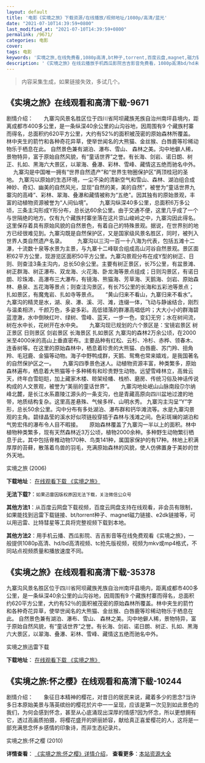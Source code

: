 ```yaml
---
layout: default
title: '电影《实境之旅》下载资源/在线播放/视频地址/1080p/高清/蓝光'
date: "2021-07-10T14:39:59+0800"
last_modified_at: "2021-07-10T14:39:59+0800"
permalink: /9671/
categories: 电影
cover:
tags: 电影
keywords: '实境之旅,在线免费看,1080p高清,bt种子,torrent,百度云盘,magnet,磁力链,迅雷下载资源'
description: '《实境之旅》在线云播放手机西瓜影院吉吉影音免费看，1080p高清bd/hd未删减完整版和tc抢先枪版，mkv/mp4格式，附带bt/torrent种子、magnet/磁力链、百度云盘、网盘资源迅雷下载链接'
---
```


>内容采集生成，如果链接失效，多试几个。


## 《实境之旅》在线观看和高清下载-9671

剧情介绍：　　九寨沟风景名胜区位于四川省阿坝藏族羌族自治州南坪县境内，距离成都市400多公里，是一条纵深40余公里的山沟谷地，因周围有9 个藏族村寨而得名，总面积约620平方公里，大约有52%的面积被茂密的原始森林所覆盖。林中夹生的箭竹和各种奇花异草，使举世闻名的大熊猫、金丝猴、白唇鹿等珍稀动物乐于栖息在此。 自然景色兼有湖泊、瀑布、雪山、 森林之美。沟中地僻人稀，景物特异，富于原始自然风貌，有“童话世界”之誉。有长海、剑岩、诺日朗、树正、扎如、黑海六大景区，以翠海、叠瀑、彩林、雪峰、藏情这五绝而驰名中外。  　九寨沟是中国唯一拥有“世界自然遗产”和“世界生物圈保护区”两顶桂冠的圣地。 九寨沟以原始的生态环境，一尘不染的清新空气和雪山、森林、湖泊组合成神妙、奇幻、幽美的自然风光，显现“自然的美，美的自然”，被誉为“童话世界九寨沟的高峰”、彩林、翠海、叠瀑和藏情被称为“五绝”。因其独有的原始景观，丰富的动植物资源被誉为“人间仙境”。  　九寨沟纵深40多公里，总面积6万多公顷，三条主沟形成Y形分布，总长达60余公里。由于交通不便，这里几乎成了一个与世隔绝的地方。仅有九个藏族村寨坐落在这片崇山峻岭之中，九寨沟因此得名。这里保存着具有原始风貌的自然景色，有着自己的特殊景观。据说，在世界别的地方已经很难见到。九寨沟既是自然保护区，又是国家级风景名胜区，同时，被列入世界人类自然遗产名录。 　　九寨沟以三沟一百一十八海为代表，包括五滩十二瀑，十流数十泉等水景为主景，与九寨十二峰联合组成高山河谷自然景观。景区面积62平方公里，现游览区面积50平方公里。九寨沟景观分布在成Y型的树正、日则、则查洼3条主沟内，总长50余公里。主要有树正景区，长75公里，有盆景滩、树正群海、树正瀑布、双龙海、火花海、卧龙海等景点组成；日则沟景区，有诺日朗、珍珠滩、高瀑布三大瀑布，有镜海、熊猫海、芳草海、天鹅海、剑岩、原始森林、悬泉、五花海等景点；则查洼沟景区，有长75公里的长海和五彩池等景点；扎如景区，有魔鬼岩、扎如寺等景点。  　“黄山归来不看山，九寨归来不看水”。九寨沟的精灵是水，湖、泉、瀑、溪、河、滩，连缀一体，飞动与静谧结合，刚烈与温柔相济，千颜万色，多姿多彩。高低错落的群瀑高唱低吟；大大小小的群海碧蓝澄澈，水中倒映红叶、绿树、雪峰、蓝天，一步一色，变幻无穷；水在树间流，树在水中长，花树开在水中央。  　九寨沟现已规划的六个景区是：宝镜岩景区 树正景区 日则景区 剑岩景区 长海景区 扎如景区 九寨沟的森林2万余公顷，在2000米至4000米的高山上垂直密布。主要品种有红松、云杉、冷杉、赤桦、领春木、连香树等。在这里的原始森林中，栖息着珍贵的大熊猫、白唇鹿、苏门羚、扭角羚、毛冠鹿、金猫等动物。海子中野鸭成群，天鹅、鸳鸯也常来嬉戏，是我国著名的自然保护区之一。  　九寨沟四季景色迷人。动植物资源丰富，种类繁多，原始森林遍布，栖息着大熊猫等十多种稀有和珍贵野生动物。远望雪峰林立，高耸云天，终年白雪皑皑，加上藏家木楼、晾架经幡、栈桥、磨房、传统习俗及神话传说构成的人文景观，被誉为“美丽的童话世界”。  　九寨沟地处岷山山脉南段尕尔纳峰北麓，是长江水系嘉陵江源头的一条支沟，也是青藏高原向四川盆地过渡的地带，地质结构复杂。这里高差悬殊、气候多样、山明水秀。 九寨沟主沟呈“Y”字形，总长50余公里。沟中分布有多处湖泊、瀑布群和钙华滩流等。水是九寨沟景观的主角。碧绿晶莹的溪水好似项链般穿插于森林与浅滩之间。色彩斑斓的湖泊和气势宏伟的瀑布令人目不暇接。  　原始森林覆盖了九寨沟一半以上的面积。林中植物种类繁多，现有天然森林近3万公顷，植物2000余种。多种野生动物繁衍栖息于此，其中包括脊椎动物170种、鸟类141种，属国家保护的有17种。林地上积满厚厚的苔藓，散落着鸟兽的羽毛，充满原始森林的风貌，使人仿佛置身于美妙的世外天地。


实境之旅 (2006)

**下载地址**： [在线观看下载 《实境之旅》](https://www.btbtdy.me/btdy/dy9156.html) 


**无法下载?**：`如果迅雷因版权原因无法下载，关注微信公众号 `

**其他方法1**：从百度云网盘下载视频，百度云网盘支持在线观看，非会员有限制，如果能找到迅雷下载链接、bt/torrent种子、magnet磁力链接、e2dk链接等，可以用迅雷、比特彗星等工具将完整视频下载到本地。

**其他方法2**：用手机云播、西瓜影院、吉吉影音等在线免费观看《实境之旅》，一般提供1080p高清、hd/bd高清视频、tc抢先版视频，视频为mkv或mp4格式，不同站点视频质量和播放速度不同。


## 《实境之旅》在线观看和高清下载-35378

九寨沟风景名胜区位于四川省阿坝藏族羌族自治州南坪县境内，距离成都市400多公里，是一条纵深40余公里的山沟谷地，因周围有9 个藏族村寨而得名，总面积约620平方公里，大约有52％的面积被茂密的原始森林所覆盖。林中夹生的箭竹和各种奇花异草，使举世闻名的大熊猫、金丝猴、白唇鹿等珍稀动物乐于栖息在此。 自然景色兼有湖泊、瀑布、雪山、 森林之美。沟中地僻人稀，景物特异，富于原始自然风貌，有“童话世界”之誉。有长海、剑岩、诺日朗、树正、扎如、黑海六大景区，以翠海、叠瀑、彩林、雪峰、藏情这五绝而驰名中外。


实境之旅迅雷下载

**下载地址**： [在线观看下载 《实境之旅》](https://www.993dy.com//vod-detail-id-13602.html) 


## 《实境之旅:怀之樱》在线观看和高清下载-10244

剧情介绍：　　象征日本精神的樱花，对昔日的居民来说，藏着多少的思念?当许多日本原始美景与落英缤纷的樱花於片中一一呈现，应该是第一次见到如此景色的我们，为何会感到怀念，甚至从心底涌现出深厚的情感?因为怀念，所以更想拥有它，透过高画质拍摄，将樱花盛开的妍丽娇容，献给真正喜爱樱花的人，这将是一部充满思念怀乡感情的印象诗，而非生态纪录片。


实境之旅:怀之樱 (2010)

**详情查看**： [《实境之旅:怀之樱》详情介绍](/movie/10244/)， **查看更多**：[本站资源大全](/movie/t/all/)

